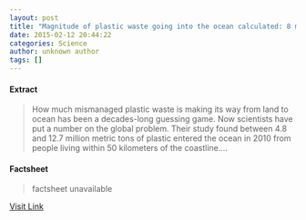 ```yaml
---
layout: post
title: "Magnitude of plastic waste going into the ocean calculated: 8 million metric tons of plastic enter the oceans per year"
date: 2015-02-12 20:44:22
categories: Science
author: unknown author
tags: []
---
```



#### Extract
>How much mismanaged plastic waste is making its way from land to ocean has been a decades-long guessing game. Now scientists have put a number on the global problem. Their study found between 4.8 and 12.7 million metric tons of plastic entered the ocean in 2010 from people living within 50 kilometers of the coastline....

#### Factsheet
>factsheet unavailable

[Visit Link](http://feeds.sciencedaily.com/~r/sciencedaily/~3/HjgAdswu0zQ/150212154422.htm)


